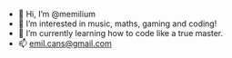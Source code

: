 - 👋 Hi, I’m @memilium
- 👀 I’m interested in music, maths, gaming and coding!
- 🌱 I’m currently learning how to code like a true master.
- 📫 emil.cans@gmail.com

<!---
memilium/memilium is a ✨ special ✨ repository because its `README.md` (this file) appears on your GitHub profile.
You can click the Preview link to take a look at your changes.
--->
